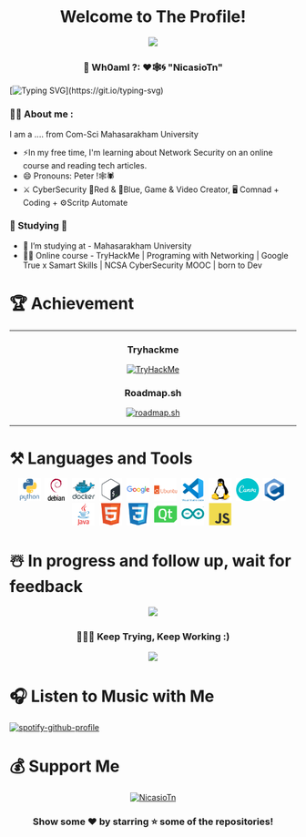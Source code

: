 <div id="header" align="center">
   <h1>Welcome to The Profile!</h1>
</div>

<!------------------------------------------------ Picture Spider-Man Image -------------------------------------------------------------------------- -->
<div id="header" align="center">
   <img src="https://media.giphy.com/media/pzx3gSooxpiHlr3KeS/giphy.gif" width="1050"/><br>
   <h3>🤔 Wh0aml ?: ❤️🕸️🌀 "NicasioTn" </h3>
</div>

[![Typing SVG](https://readme-typing-svg.herokuapp.com?font=Cooper+Black&color=1345b7&size=30&center=true&vCenter=true&width=1000&height=30&lines=Hi+%F0%9F%91%8B;I'm+a+Computer+Science%F0%9F%92%BB;A+Cyber+Security🏅;)](https://git.io/typing-svg)

<!--  -------------------------------------------------------------------------- Detail of Study and Interested ---------------------------------------------------------------------------->
### 🧑‍💻 About me :
I am a .... from Com-Sci Mahasarakham University
* ⚡In my free time, I'm learning about Network Security on an online course and reading tech articles.
* 😄 Pronouns: Peter !🕸️🕷️
* ⚔️ CyberSecurity 🔴Red & 🔵Blue, Game & Video Creator, 🖥️ Comnad + Coding + ⚙️Scritp Automate

### 🏫 Studying 👋
- 🌱 I’m studying at - Mahasarakham University
- 🧙‍♂️ Online course - TryHackMe | Programing with Networking | Google True x Samart Skills | NCSA CyberSecurity MOOC | born to Dev
  
# 🏆 Achievement
<!-- -------------------------------------------------------------------------- Table of Achievement -------------------------------------------------------------------------- -->
<!--
<div>
    <table class="styled" align="center">
    <tr align="center">
        <td><img src="https://user-images.githubusercontent.com/55986701/217346144-2116d81a-4396-41d7-ab97-14adb01e9267.png" width="300"/><br>
        <td><img src="https://user-images.githubusercontent.com/55986701/217346634-ff7b56ad-d738-41c6-a747-2065baab4280.jpg" width="300"/><br>
        <td><img src="https://user-images.githubusercontent.com/55986701/217350570-3d736251-1b00-4d86-94d5-08c098da35a2.jpg" width="300"/><br>
        <td><img src="https://user-images.githubusercontent.com/55986701/270729494-07529b69-3c25-4038-9a24-f3259fbad87e.png" width="300"/><br>
    </tr>
    <tr align="center">
       <td><p>TryHackMe Certify</p>
       <td><p>MU Penetration Testing</p>
        <td>Ethical Hacking Workshops</p>
       <td><p>NCSA MOOC Basic Cybersecurity</p>
    </tr>
    </table>
</div>

<details><summary> More ⛱️ </summary>
<div>
    <table class="styled" align="center">
    <tr align="center">
       <td>1<br>
       <td>2<br>
       <td>3<br>
    </tr>
    <tr align="center">
    <td>Pre Security Learning Path</p>
    <td>Introduction Cyber Security Learning Path</p>
    <td>NCSA Training</p>
    </tr>
    </table>
</div>
</details>
-->

<!-- ------------------------------------------------------------------- Roadmap Learning Path -------------------------------------------------------------------- -->
<div align="center">
   <hr>
   <h3> Tryhackme </h3>
         <a href="https://tryhackme.com/p/nicasio.tn" target="_blank">
            <img src="https://tryhackme-badges.s3.amazonaws.com/nicasio.tn.png" width="300px" alt="TryHackMe"/>
         </a>
   <h3> Roadmap.sh </h3>
         <a href="https://roadmap.sh" target="_blank">
            <img src="https://api.roadmap.sh/v1-badge/wide/64e2f567ced78d293533e700?variant=dark" alt="roadmap.sh"/>
         </a>
   <hr>
</div>

<!-- -------------------------------------------------------------------------- Language -------------------------------------------------------------------------- -->
# ⚒️ Languages and Tools
<div align="center">
  <img src="https://github.com/devicons/devicon/blob/master/icons/python/python-original-wordmark.svg" title="python" alt="python" width="40" height="40"/>&nbsp;
  <img src="https://github.com/devicons/devicon/blob/master/icons/debian/debian-original-wordmark.svg" title="Debian" alt="Debian" width="40" height="40"/>&nbsp;
  <img src="https://github.com/devicons/devicon/blob/master/icons/docker/docker-original-wordmark.svg" title="docker" alt="docker" width="40" height="40"/>&nbsp;
  <img src="https://github.com/devicons/devicon/blob/master/icons/bash/bash-original.svg" title="bash" alt="bash" width="40" height="40"/>&nbsp;
  <img src="https://github.com/devicons/devicon/blob/master/icons/google/google-original-wordmark.svg" title="google" alt="google" width="40" height="40"/>&nbsp;
  <img src="https://github.com/devicons/devicon/blob/master/icons/ubuntu/ubuntu-plain-wordmark.svg" title="ubuntu" alt="ubuntu" width="40" height="40"/>&nbsp;
  <img src="https://github.com/devicons/devicon/blob/master/icons/vscode/vscode-original-wordmark.svg" title="vs code" alt="vs code" width="40" height="40"/>&nbsp; 
  <img src="https://github.com/devicons/devicon/blob/master/icons/linux/linux-original.svg" title="Linux" alt="Linux" width="40" height="40"/>&nbsp;
  <img src="https://github.com/devicons/devicon/blob/master/icons/canva/canva-original.svg" title="canvas" alt="canvas" width="40" height="40"/>&nbsp;
  <img src="https://github.com/devicons/devicon/blob/master/icons/c/c-original.svg" title="c" alt="c" width="40" height="40"/>&nbsp;
  <img src="https://github.com/devicons/devicon/blob/master/icons/java/java-original-wordmark.svg" title="Java" alt="Java" width="40" height="40"/>&nbsp;
  <img src="https://github.com/devicons/devicon/blob/master/icons/html5/html5-original.svg" title="HTML5" alt="HTML" width="40" height="40"/>&nbsp;
  <img src="https://github.com/devicons/devicon/blob/master/icons/css3/css3-original.svg" title="css3" alt="css3" width="40" height="40"/>&nbsp;
  <img src="https://github.com/devicons/devicon/blob/master/icons/qt/qt-original.svg" title="qt" alt="qt" width="40" height="40"/>&nbsp;
  <img src="https://github.com/devicons/devicon/blob/master/icons/arduino/arduino-original.svg" title="Arduino" alt="Arduino" width="40" height="40"/>&nbsp;
  <img src="https://github.com/devicons/devicon/blob/master/icons/javascript/javascript-original.svg" title="JavaScript" alt="JavaScript" width="40" height="40"/>&nbsp; <br>
</div>

<!-- -------------------------------------------------------------------------- In progress and follow up, wait for feedback -------------------------------------------------------------------------- -->
# ☃️ In progress and follow up, wait for feedback
<div id="header" align="center">
   <img src="https://media.giphy.com/media/v1.Y2lkPTc5MGI3NjExOGhxMXVlcmZ3eWIzcWdqeTRjNXV6Y2Izd2JsZHN0dGE2NnBlb21nMCZlcD12MV9pbnRlcm5hbF9naWZfYnlfaWQmY3Q9Zw/25RMCYnFKmiCzMFTGd/giphy.gif" width="550"/><br>
   <h3>🧑‍💻🚀 Keep Trying, Keep Working :) </h1>

   <a href="https://github.com/DenverCoder1/Simple-View-Counter">
    <img src="https://profile-counter.glitch.me/NicasioTn/count.svg">
   </a>
</div>

<!---------------------------------------------------------------------------- Spotify ---------------------------------------------------------------------------->
# 🎧 Listen to Music with Me
[![spotify-github-profile](https://spotify-github-profile.vercel.app/api/view?uid=0lo4nubxlxf7u1c0x8x2laaxj&cover_image=true&theme=novatorem&show_offline=false&bar_color=018089&bar_color_cover=false)](https://spotify-github-profile.vercel.app/api/view?uid=0lo4nubxlxf7u1c0x8x2laaxj&redirect=true)

<!---------------------------------------------------------------------------- Support ---------------------------------------------------------------------------->
# 💰 Support Me
<div id="badges" align="center">
     <a href="https://www.buymeacoffee.com/nicasiotn">
       <img src="https://user-images.githubusercontent.com/55986701/294094179-0c06d90e-03d4-4839-a4e9-f353b3ae228c.png" alt="NicasioTn"/>
     </a>
    <h3> Show some ❤️ by starring ⭐ some of the repositories! </h1>
</div>
